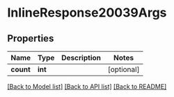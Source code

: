 # InlineResponse20039Args

## Properties
Name | Type | Description | Notes
------------ | ------------- | ------------- | -------------
**count** | **int** |  | [optional] 

[[Back to Model list]](../../README.md#documentation-for-models) [[Back to API list]](../../README.md#documentation-for-api-endpoints) [[Back to README]](../../README.md)

